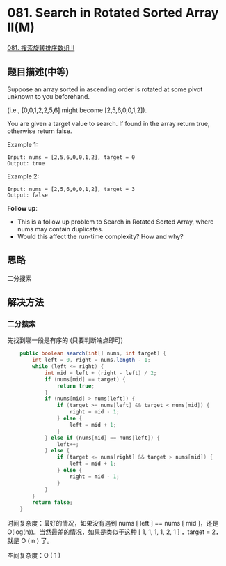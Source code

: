 # 081. Search in Rotated Sorted Array II(M)
[081. 搜索旋转排序数组 II](https://leetcode-cn.com/problems/search-in-rotated-sorted-array-ii/)

## 题目描述(中等)

Suppose an array sorted in ascending order is rotated at some pivot unknown to you beforehand.

(i.e., [0,0,1,2,2,5,6] might become [2,5,6,0,0,1,2]).

You are given a target value to search. If found in the array return true, otherwise return false.

Example 1:
```
Input: nums = [2,5,6,0,0,1,2], target = 0
Output: true
```
Example 2:
```
Input: nums = [2,5,6,0,0,1,2], target = 3
Output: false
```

**Follow up**:

- This is a follow up problem to Search in Rotated Sorted Array, where nums may contain duplicates.
- Would this affect the run-time complexity? How and why?


## 思路

二分搜索

## 解决方法


### 二分搜索

先找到哪一段是有序的 (只要判断端点即可)

```java
    public boolean search(int[] nums, int target) {
        int left = 0, right = nums.length - 1;
        while (left <= right) {
            int mid = left + (right - left) / 2;
            if (nums[mid] == target) {
                return true;
            }
            if (nums[mid] > nums[left]) {
                if (target >= nums[left] && target < nums[mid]) {
                    right = mid - 1;
                } else {
                    left = mid + 1;
                }
            } else if (nums[mid] == nums[left]) {
                left++;
            } else {
                if (target <= nums[right] && target > nums[mid]) {
                    left = mid + 1;
                } else {
                    right = mid - 1;
                }
            }
        }
        return false;
    }
```

时间复杂度：最好的情况，如果没有遇到 nums [ left ] == nums [ mid ]，还是 O(log(n))。当然最差的情况，如果是类似于这种 [ 1, 1, 1, 1, 2, 1 ] ，target = 2，就是 O ( n ) 了。

空间复杂度：O ( 1 )
